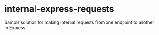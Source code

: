 # internal-express-requests
Sample solution for making internal requests from one endpoint to another in Express
